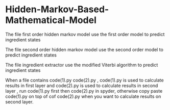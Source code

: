# Hidden-Markov-Based-Mathematical-Model

The file first order hidden markov model use the first order model to predict ingredient states

The file second order hidden markov model use the second order model to predict ingredient states

The file ingredient extractor use the modified Viterbi algorithm to predict ingredient states

When a file contains code(1).py code(2).py , code(1).py is used to calculate results in first layer and code(2).py is used to calculate results in second layer , run code(1).py first then code(2).py in spyder, otherwise copy paste code(1).py on top of cof code(2).py when you want to calculate results on second layer.
